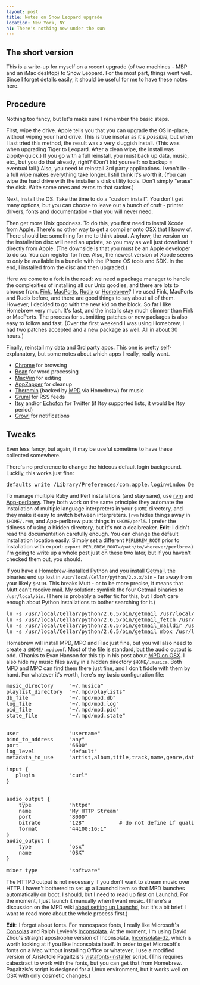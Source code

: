```yaml
---
layout: post
title: Notes on Snow Leopard upgrade
location: New York, NY
h1: There's nothing new under the sun
---
```


## The short version

This is a write-up for myself on a recent upgrade (of two machines - MBP and an iMac desktop) to Snow Leopard. For the most part, things went well. Since I forget details easily, it should be useful for me to have these notes here.

## Procedure

Nothing too fancy, but let's make sure I remember the basic steps.

First, wipe the drive. Apple tells you that you can upgrade the OS in-place, without wiping your hard drive. This is true insofar as it's *possible*, but when I last tried this method, the result was a very sluggish install. (This was when upgrading Tiger to Leopard. After a clean wipe, the install was zippity-quick.) If you go with a full reinstall, you must back up data, music, etc., but you do that already, right? (Don't kid yourself: no backup = eventual fail.) Also, you need to reinstall 3rd party applications. I won't lie - a full wipe makes everything take longer. I still think it's worth it. (You can wipe the hard drive with the installer's disk utility tools. Don't simply "erase" the disk. Write some ones and zeros to that sucker.)

Next, install the OS. Take the time to do a "custom install". You don't get many options, but you can choose to leave out a bunch of cruft - printer drivers, fonts and documentation - that you will never need.

Then get more Unix goodness. To do this, you first need to install Xcode from Apple. There's no other way to get a compiler onto OSX that I know of. There should be: something for me to think about. Anyhow, the version on the installation disc will need an update, so you may as well just download it directly from Apple. (The downside is that you must be an Apple developer to do so. You can register for free. Also, the newest version of Xcode seems to _only_ be available in a bundle with the iPhone OS tools and SDK. In the end, I installed from the disc and then upgraded.)

Here we come to a fork in the road: we need a package manager to handle the complexities of installing all our Unix goodies, and there are lots to choose from. [Fink][fink], [MacPorts][macports], [Rudix][rudix] or [Homebrew][homebrew]? I've used Fink, MacPorts and Rudix before, and there are good things to say about all of them. However, I decided to go with the new kid on the block. So far I like Homebrew very much. It's fast, and the installs stay much slimmer than Fink or MacPorts. The process for submitting patches or new packages is also easy to follow and fast. (Over the first weekend I was using Homebrew, I had two patches accepted and a new package as well. All in about 30 hours.)

Finally, reinstall my data and 3rd party apps. This one is pretty self-explanatory, but some notes about which apps I really, really want.

+ [Chrome][chrome] for browsing
+ [Bean][bean] for word processing
+ [MacVim][macvim] for editing
+ [AppZapper][appzapper] for cleanup
+ [Theremin][theremin] (backed by [MPD][mpd] via Homebrew) for music
+ [Gruml][gruml] for RSS feeds
+ [Itsy][itsy] and/or [Echofon][echofon] for Twitter (if Itsy supported lists, it would be Itsy period)
+ [Growl][growl] for notifications

## Tweaks

Even less fancy, but again, it may be useful sometime to have these collected somewhere.

There's no preference to change the hideous default login background. Luckily, this works just fine:

<pre class="textmate-source"><span class="source source_shell">defaults write /Library/Preferences/com.apple.loginwindow DesktopPicture /path/to/picture.png</span></pre>

To manage multiple Ruby and Perl installations (and stay sane), use [rvm][rvm] and [App-perlbrew][perlbrew]. They both work on the same principle: they automate the installation of multiple language interpreters in your `$HOME` directory, and they make it easy to switch between interpreters. (`rvm` hides things away in `$HOME/.rvm`, and App-perlbrew puts things in `$HOME/perl5`. I prefer the tidiness of using a hidden directory, but it's not a dealbreaker. __Edit__: I didn't read the documentation carefully enough. You can change the default installation location easily. Simply set a different `PERLBREW_ROOT` prior to installation with export: `export PERLBREW_ROOT=/path/to/wherever/perlbrew`.) I'm going to write up a whole post just on these two later, but if you haven't checked them out, you should.

If you have a Homebrew-installed Python and you install [Getmail][getmail], the binaries end up lost in `/usr/local/Cellar/python/2.x.x/bin` - far away from your likely `$PATH`. This breaks Mutt - or to be more precise, it means that Mutt can't receive mail. My solution: symlink the four Getmail binaries to `/usr/local/bin`. (There is probably a better fix for this, but I don't care enough about Python installations to bother searching for it.)

<pre class="textmate-source"><span class="source source_shell">ln -s /usr/local/Cellar/python/2.6.5/bin/getmail /usr/local/bin/getmail
ln -s /usr/local/Cellar/python/2.6.5/bin/getmail_fetch /usr/local/bin/getmail_fetch
ln -s /usr/local/Cellar/python/2.6.5/bin/getmail_maildir /usr/local/bin/getmail_maildir
ln -s /usr/local/Cellar/python/2.6.5/bin/getmail_mbox /usr/local/bin/getmail_mbox</span></pre>

Homebrew will install MPD, MPC and Flac just fine, but you will also need to create a `$HOME/.mpdconf`. Most of the file is standard, but the audio output is odd. (Thanks to Evan Hanson for this tip in his post about [MPD on OSX](http://evanhanson.com/2010/03/22/mpd-on-os-x/). I also hide my music files away in a hidden directory `$HOME/.musica`. Both MPD and MPC can find them there just fine, and I don't fiddle with them by hand. For whatever it's worth, here's my basic configuration file:

<pre class="textmate-source"><span class="source source_shell">music_directory     <span class="string string_quoted string_quoted_double string_quoted_double_shell"><span class="punctuation punctuation_definition punctuation_definition_string punctuation_definition_string_begin punctuation_definition_string_begin_shell">"</span>~/.musica<span class="punctuation punctuation_definition punctuation_definition_string punctuation_definition_string_end punctuation_definition_string_end_shell">"</span></span>
playlist_directory  <span class="string string_quoted string_quoted_double string_quoted_double_shell"><span class="punctuation punctuation_definition punctuation_definition_string punctuation_definition_string_begin punctuation_definition_string_begin_shell">"</span>~/.mpd/playlists<span class="punctuation punctuation_definition punctuation_definition_string punctuation_definition_string_end punctuation_definition_string_end_shell">"</span></span>
db_file             <span class="string string_quoted string_quoted_double string_quoted_double_shell"><span class="punctuation punctuation_definition punctuation_definition_string punctuation_definition_string_begin punctuation_definition_string_begin_shell">"</span>~/.mpd/mpd.db<span class="punctuation punctuation_definition punctuation_definition_string punctuation_definition_string_end punctuation_definition_string_end_shell">"</span></span>
log_file            <span class="string string_quoted string_quoted_double string_quoted_double_shell"><span class="punctuation punctuation_definition punctuation_definition_string punctuation_definition_string_begin punctuation_definition_string_begin_shell">"</span>~/.mpd/mpd.log<span class="punctuation punctuation_definition punctuation_definition_string punctuation_definition_string_end punctuation_definition_string_end_shell">"</span></span>
pid_file            <span class="string string_quoted string_quoted_double string_quoted_double_shell"><span class="punctuation punctuation_definition punctuation_definition_string punctuation_definition_string_begin punctuation_definition_string_begin_shell">"</span>~/.mpd/mpd.pid<span class="punctuation punctuation_definition punctuation_definition_string punctuation_definition_string_end punctuation_definition_string_end_shell">"</span></span>
state_file          <span class="string string_quoted string_quoted_double string_quoted_double_shell"><span class="punctuation punctuation_definition punctuation_definition_string punctuation_definition_string_begin punctuation_definition_string_begin_shell">"</span>~/.mpd/mpd.state<span class="punctuation punctuation_definition punctuation_definition_string punctuation_definition_string_end punctuation_definition_string_end_shell">"</span></span>


user                <span class="string string_quoted string_quoted_double string_quoted_double_shell"><span class="punctuation punctuation_definition punctuation_definition_string punctuation_definition_string_begin punctuation_definition_string_begin_shell">"</span>username<span class="punctuation punctuation_definition punctuation_definition_string punctuation_definition_string_end punctuation_definition_string_end_shell">"</span></span>
bind_to_address     <span class="string string_quoted string_quoted_double string_quoted_double_shell"><span class="punctuation punctuation_definition punctuation_definition_string punctuation_definition_string_begin punctuation_definition_string_begin_shell">"</span>any<span class="punctuation punctuation_definition punctuation_definition_string punctuation_definition_string_end punctuation_definition_string_end_shell">"</span></span>
port                <span class="string string_quoted string_quoted_double string_quoted_double_shell"><span class="punctuation punctuation_definition punctuation_definition_string punctuation_definition_string_begin punctuation_definition_string_begin_shell">"</span>6600<span class="punctuation punctuation_definition punctuation_definition_string punctuation_definition_string_end punctuation_definition_string_end_shell">"</span></span>
log_level           <span class="string string_quoted string_quoted_double string_quoted_double_shell"><span class="punctuation punctuation_definition punctuation_definition_string punctuation_definition_string_begin punctuation_definition_string_begin_shell">"</span>default<span class="punctuation punctuation_definition punctuation_definition_string punctuation_definition_string_end punctuation_definition_string_end_shell">"</span></span>
metadata_to_use     <span class="string string_quoted string_quoted_double string_quoted_double_shell"><span class="punctuation punctuation_definition punctuation_definition_string punctuation_definition_string_begin punctuation_definition_string_begin_shell">"</span>artist,album,title,track,name,genre,date,composer,performer,disc<span class="punctuation punctuation_definition punctuation_definition_string punctuation_definition_string_end punctuation_definition_string_end_shell">"</span></span>

input <span class="meta meta_scope meta_scope_group meta_scope_group_shell"><span class="punctuation punctuation_definition punctuation_definition_group punctuation_definition_group_shell">{</span>
   plugin           <span class="string string_quoted string_quoted_double string_quoted_double_shell"><span class="punctuation punctuation_definition punctuation_definition_string punctuation_definition_string_begin punctuation_definition_string_begin_shell">"</span>curl<span class="punctuation punctuation_definition punctuation_definition_string punctuation_definition_string_end punctuation_definition_string_end_shell">"</span></span>
<span class="punctuation punctuation_definition punctuation_definition_group punctuation_definition_group_shell">}</span></span>


audio_output <span class="meta meta_scope meta_scope_group meta_scope_group_shell"><span class="punctuation punctuation_definition punctuation_definition_group punctuation_definition_group_shell">{</span>
    <span class="punctuation punctuation_definition punctuation_definition_group punctuation_definition_group_shell">type</span>            <span class="string string_quoted string_quoted_double string_quoted_double_shell"><span class="punctuation punctuation_definition punctuation_definition_string punctuation_definition_string_begin punctuation_definition_string_begin_shell">"</span>httpd<span class="punctuation punctuation_definition punctuation_definition_string punctuation_definition_string_end punctuation_definition_string_end_shell">"</span></span>
    name            <span class="string string_quoted string_quoted_double string_quoted_double_shell"><span class="punctuation punctuation_definition punctuation_definition_string punctuation_definition_string_begin punctuation_definition_string_begin_shell">"</span>My HTTP Stream<span class="punctuation punctuation_definition punctuation_definition_string punctuation_definition_string_end punctuation_definition_string_end_shell">"</span></span>
    port            <span class="string string_quoted string_quoted_double string_quoted_double_shell"><span class="punctuation punctuation_definition punctuation_definition_string punctuation_definition_string_begin punctuation_definition_string_begin_shell">"</span>8000<span class="punctuation punctuation_definition punctuation_definition_string punctuation_definition_string_end punctuation_definition_string_end_shell">"</span></span>
    bitrate         <span class="string string_quoted string_quoted_double string_quoted_double_shell"><span class="punctuation punctuation_definition punctuation_definition_string punctuation_definition_string_begin punctuation_definition_string_begin_shell">"</span>128<span class="punctuation punctuation_definition punctuation_definition_string punctuation_definition_string_end punctuation_definition_string_end_shell">"</span></span>           <span class="comment comment_line comment_line_number-sign comment_line_number-sign_shell"><span class="punctuation punctuation_definition punctuation_definition_comment punctuation_definition_comment_shell">#</span> do not define if quality is defined
</span>    format          <span class="string string_quoted string_quoted_double string_quoted_double_shell"><span class="punctuation punctuation_definition punctuation_definition_string punctuation_definition_string_begin punctuation_definition_string_begin_shell">"</span>44100:16:1<span class="punctuation punctuation_definition punctuation_definition_string punctuation_definition_string_end punctuation_definition_string_end_shell">"</span></span>
<span class="punctuation punctuation_definition punctuation_definition_group punctuation_definition_group_shell">}</span></span>
audio_output <span class="meta meta_scope meta_scope_group meta_scope_group_shell"><span class="punctuation punctuation_definition punctuation_definition_group punctuation_definition_group_shell">{</span>
    <span class="punctuation punctuation_definition puctuation_definition_group punctuation_definition_group_shell">type</span>            <span class="string string_quoted string_quoted_double string_quoted_double_shell"><span class="punctuation punctuation_definition punctuation_definition_string punctuation_definition_string_begin punctuation_definition_string_begin_shell">"</span>osx<span class="punctuation punctuation_definition punctuation_definition_string punctuation_definition_string_end punctuation_definition_string_end_shell">"</span></span>
    name            <span class="string string_quoted string_quoted_double string_quoted_double_shell"><span class="punctuation punctuation_definition punctuation_definition_string punctuation_definition_string_begin punctuation_definition_string_begin_shell">"</span>OSX<span class="punctuation punctuation_definition punctuation_definition_string punctuation_definition_string_end punctuation_definition_string_end_shell">"</span></span>
<span class="punctuation punctuation_definition punctuation_definition_group punctuation_definition_group_shell">}</span></span>

mixer_type          <span class="string string_quoted string_quoted_double string_quoted_double_shell"><span class="punctuation punctuation_definition punctuation_definition_string punctuation_definition_string_begin punctuation_definition_string_begin_shell">"</span>software<span class="punctuation punctuation_definition punctuation_definition_string punctuation_definition_string_end punctuation_definition_string_end_shell">"</span></span></span></pre>

The HTTPD output is not necessary if you don't want to stream music over HTTP. I haven't bothered to set up a Launchd item so that MPD launches automatically on boot. I should, but I need to read up first on Launchd. For the moment, I just launch it manually when I want music. (There's a discussion on the MPD wiki [about setting up Launchd][launchd], but it's a bit brief. I want to read more about the whole process first.) 

__Edit__: I forgot about fonts. For monospace fonts, I really like Microsoft's [Consolas][consolas] and Ralph Levien's [Inconsolata][inconsolata]. At the moment, I'm using David Zhou's straight apostrophe version of Inconsolata, [Inconsolata-dz][inconsolata-dz], which is worth looking at if you like Inconsolata itself. In order to get Microsoft's fonts on a Mac without installing Office or whatever, I use a modified version of Aristotole Pagaltzis's [vistafonts-installer][vistafonts] script. (This requires cabextract to work with the fonts, but you can get that from Homebrew. Pagaltzis's script is designed for a Linux environment, but it works well on OSX with only cosmetic changes.)

[fink]: http://www.finkproject.org/
[macports]: http://www.macports.org/
[rudix]: http://rudix.org/
[homebrew]: http://wiki.github.com/mxcl/homebrew/
[rvm]: http://rvm.beginrescueend.com/
[perlbrew]: http://gugod.org/2010/03/perlbrew-home-perl-installation-made-easy.html
[chrome]: http://www.google.com/chrome?platform=mac
[bean]: http://www.bean-osx.com/Bean.html
[macvim]: http://code.google.com/p/macvim/
[appzapper]: http://appzapper.com/
[theremin]: http://theremin.sigterm.eu/
[mpd]: http://mpd.wikia.com/wiki/Music_Player_Daemon_Wiki
[gruml]: http://www.grumlapp.com/
[itsy]: http://mowglii.com/itsy/
[echofon]: http://www.echofon.com/
[growl]: http://growl.info/
[getmail]: http://pyropus.ca/software/getmail/
[launchd]: http://mpd.wikia.com/wiki/MPD_on_OSX#LaunchD
[consolas]: http://www.microsoft.com/typography/ClearTypeFonts.mspx
[inconsolata]: http://www.levien.com/type/myfonts/inconsolata.html
[inconsolata-dz]: http://nodnod.net/2009/feb/12/adding-straight-single-and-double-quotes-inconsola/
[vistafonts]: http://plasmasturm.org/code/vistafonts-installer/vistafonts-installer
